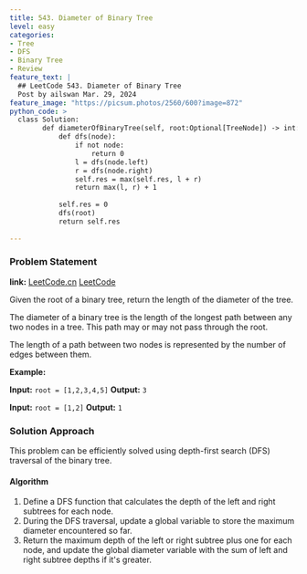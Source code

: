 ```yaml
---
title: 543. Diameter of Binary Tree
level: easy
categories:
- Tree
- DFS
- Binary Tree
- Review
feature_text: |
  ## LeetCode 543. Diameter of Binary Tree
  Post by ailswan Mar. 29, 2024
feature_image: "https://picsum.photos/2560/600?image=872"
python_code: >
  class Solution:
        def diameterOfBinaryTree(self, root:Optional[TreeNode]) -> int:
            def dfs(node):
                if not node:
                    return 0
                l = dfs(node.left)
                r = dfs(node.right)
                self.res = max(self.res, l + r)
                return max(l, r) + 1
            
            self.res = 0
            dfs(root)
            return self.res
        
---
```


### Problem Statement
**link:**
[LeetCode.cn](https://leetcode.cn/problems/diameter-of-binary-tree/)
[LeetCode](https://leetcode.com/diameter-of-binary-tree/)

Given the root of a binary tree, return the length of the diameter of the tree.

The diameter of a binary tree is the length of the longest path between any two nodes in a tree. This path may or may not pass through the root.

The length of a path between two nodes is represented by the number of edges between them.

**Example:**

**Input:** `root = [1,2,3,4,5]`
**Output:** `3`
 
**Input:** `root = [1,2]`
**Output:** `1`

 
### Solution Approach
This problem can be efficiently solved using depth-first search (DFS) traversal of the binary tree.

#### Algorithm
1. Define a DFS function that calculates the depth of the left and right subtrees for each node.
2. During the DFS traversal, update a global variable to store the maximum diameter encountered so far.
3. Return the maximum depth of the left or right subtree plus one for each node, and update the global diameter variable with the sum of left and right subtree depths if it's greater.